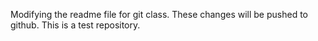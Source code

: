 Modifying the readme file for git class.  These changes will be pushed to
github.  This is a test repository.
